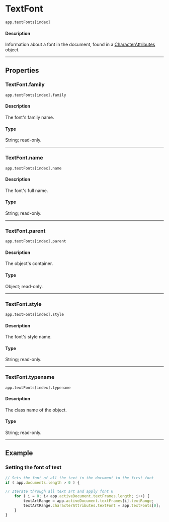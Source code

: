 # TextFont

`app.textFonts[index]`

#### Description

Information about a font in the document, found in a [CharacterAttributes](./CharacterAttributes.md) object.

---

## Properties

### TextFont.family

`app.textFonts[index].family`

#### Description

The font's family name.

#### Type

String; read-only.

---

### TextFont.name

`app.textFonts[index].name`

#### Description

The font's full name.

#### Type

String; read-only.

---

### TextFont.parent

`app.textFonts[index].parent`

#### Description

The object's container.

#### Type

Object; read-only.

---

### TextFont.style

`app.textFonts[index].style`

#### Description

The font's style name.

#### Type

String; read-only.

---

### TextFont.typename

`app.textFonts[index].typename`

#### Description

The class name of the object.

#### Type

String; read-only.

---

## Example

### Setting the font of text

```javascript
// Sets the font of all the text in the document to the first font
if ( app.documents.length > 0 ) {

// Iterate through all text art and apply font 0
    for ( i = 0; i< app.activeDocument.textFrames.length; i++) {
        textArtRange = app.activeDocument.textFrames[i].textRange;
        textArtRange.characterAttributes.textFont = app.textFonts[0];
    }
}
```
